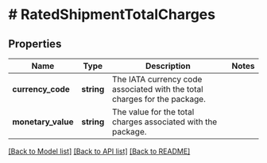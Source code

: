 # # RatedShipmentTotalCharges

## Properties

Name | Type | Description | Notes
------------ | ------------- | ------------- | -------------
**currency_code** | **string** | The IATA currency code associated with the total charges for the package. |
**monetary_value** | **string** | The value for the total charges associated with the package. |

[[Back to Model list]](../../README.md#models) [[Back to API list]](../../README.md#endpoints) [[Back to README]](../../README.md)
